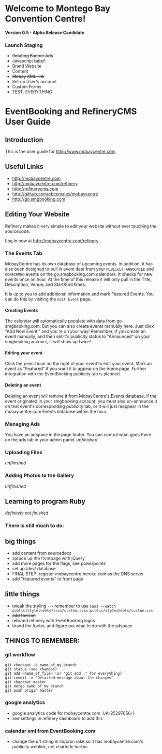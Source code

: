 # Welcome to Montego Bay Convention Centre! #

#### Version 0.5 - Alpha Release Candidate

### Launch Staging ###
 * ~~Rotating Banner Ads~~
 * Javascript baby!
 * Brand Website
 * Content
 * ~~Mobay XML link~~
 * Set up User's account
 * Custom Forms
 * TEST. EVERYTHING.

# EventBooking and RefineryCMS User Guide

## Introduction
This is the user guide for http://www.mobaycentre.com.

## Useful Links
* http://mobaycentre.com
* http://mobaycentre.com/refinery
* http://refinerycms.com
* http://github.com/ebcomalex/mobaycentre
* http://go.smgbooking.com

## Editing Your Website
Refinery makes it very simple to edit your website without ever touching the sourcecode.

Log in now at http://mobaycentre.com/refinery

### The Events Tab
MobayCentre has its own database of upcoming events. In addition, it has also been designed to pull in event data from your `PUBLICLY ANNOUNCED` and `CONFIRMED` events on the go.smgbooking.com calendars. It checks for new events once an hour. At the time of this release it will only pull in the Title, Description, Venue, and Start/End times. 

It is up to you to add additional information and mark Featured Events. You can do this by visiting the `Edit Event` page.

#### Creating Events
The calendar will automatically populate with data from go-smgbooking.com. But you can also create events manually here.  Just click "Add New Event," and you're on your way! Remember, if you create an event manually, and then set it's publicity status to "Announced" on your smgbooking account, it will show up twice!

#### Editing your event
Click the pencil icon on the right of your event to edit your event. Mark an event as "Featured" if you want it to appear on the home page. Further integration with the EventBooking publicity tab is planned.

#### Deleting an event
Deleting an event will remove it from MobayCentre's Events database. If the event originated in your smgbooking account, you must also un-announce it on that event's corresponding publicity tab, or it will just reappear in the mobaycentre.com Events database within the hour.

### Managing Ads
You have an adspace in the page footer. You can control what goes there on the ads tab in your admin panel.
*unfinished*

### Uploading Files
*unfinished*

### Adding Photos to the Gallery
*unfinished*

## Learning to program Ruby
*definitely not finished*

### There is still much to do:

## big things
* add content from sourcedocs
* spruce up the frontpage with jQuery
* add more pages for the flags, see powerpoints
* set up /dev/ database
* FINAL STEP: register mobaycentre.heroku.com as the DNS server
* add "featured events" to front page

## little things
* tweak the styling --- remember to use `sass --watch public/stylesheets/scss/custom.scss:public/stylesheets/custom.css`
* ~~add favicon~~
* rebrand refinery with EventBooking logos
* brand the footer, and figure out what to do with the adspace

## THINGS TO REMEMBER:
### git workflow
    git checkout -b name_of_my_branch
    git status (see changes)
    git add <name_of_file> (or "git add ." for everything)
    git commit -m "Detailed message about the changes"
    git checkout master
    git merge name_of_my_branch
    git push origin master    
### google analytics
* google analytics code for mobaycentre.com: UA-25297656-1
* see settings in refinery dashboard to add this

### calendar xml from EventBooking.com
* change the url string in lib/cron.rake so it has mobaycentre.com's publicity weblink, not charlotte harbor
